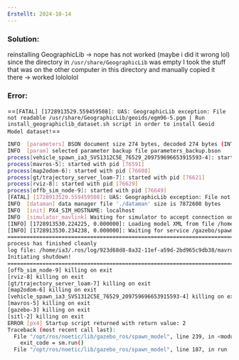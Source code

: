 ```yaml
---
Erstellt: 2024-10-14
---
```

### Solution: 
reinstalling GeographicLib -> nope has not worked (maybe i did it wrong lol)
since the directory in `/usr/share/GeographicLib` was empty I took the stuff that was on the other computer in this directory and manually copied it there -> worked lolololol

### Error:
==`[FATAL] [1728913529.559459508]: UAS: GeographicLib exception: File not readable /usr/share/GeographicLib/geoids/egm96-5.pgm | Run install_geographiclib_dataset.sh script in order to install Geoid Model dataset!`==

```bash
INFO  [parameters] BSON document size 274 bytes, decoded 274 bytes (INT32:11, FLOAT:3)
INFO  [param] selected parameter backup file parameters_backup.bson
process[vehicle_spawn_ia3_SVS1312C5E_76529_209759696653915593-4]: started with pid [76584]
process[mavros-5]: started with pid [76591]
process[map2odom-6]: started with pid [76608]
process[gt/trajectory_server_loam-7]: started with pid [76621]
process[rviz-8]: started with pid [76629]
process[offb_sim_node-9]: started with pid [76649]
[FATAL] [1728913529.559459508]: UAS: GeographicLib exception: File not readable /usr/share/GeographicLib/geoids/egm96-5.pgm | Run install_geographiclib_dataset.sh script in order to install Geoid Model dataset!
INFO  [dataman] data manager file './dataman' size is 7872608 bytes
INFO  [init] PX4_SIM_HOSTNAME: localhost
INFO  [simulator_mavlink] Waiting for simulator to accept connection on TCP port 4560
[INFO] [1728913530.224225, 0.000000]: Loading model XML from file /home/ia3/Documents/catkin_ws/src/nav_stack_cc/px4_sitl/PX4-Autopilot/Tools/simulation/gazebo-classic/sitl_gazebo-classic/models/iris/iris.sdf
[INFO] [1728913530.234238, 0.000000]: Waiting for service /gazebo/spawn_sdf_model
================================================================================REQUIRED process [mavros-5] has died!
process has finished cleanly
log file: /home/ia3/.ros/log/923d68d8-8a32-11ef-a59d-2bd965c9db38/mavros-5*.log
Initiating shutdown!
================================================================================
[offb_sim_node-9] killing on exit
[rviz-8] killing on exit
[gt/trajectory_server_loam-7] killing on exit
[map2odom-6] killing on exit
[vehicle_spawn_ia3_SVS1312C5E_76529_209759696653915593-4] killing on exit
[mavros-5] killing on exit
[gazebo-3] killing on exit
[sitl-2] killing on exit
ERROR [px4] Startup script returned with return value: 2
Traceback (most recent call last):
  File "/opt/ros/noetic/lib/gazebo_ros/spawn_model", line 239, in <module>
    exit_code = sm.run()
  File "/opt/ros/noetic/lib/gazebo_ros/spawn_model", line 187, in run

```